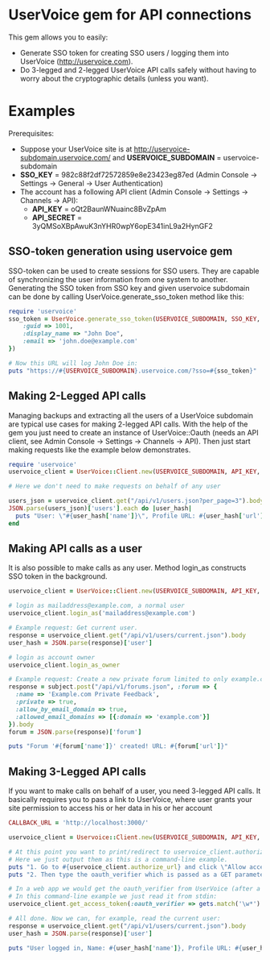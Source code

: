 UserVoice gem for API connections
=================================

This gem allows you to easily:
* Generate SSO token for creating SSO users / logging them into UserVoice (http://uservoice.com).
* Do 3-legged and 2-legged UserVoice API calls safely without having to worry about the cryptographic details (unless you want).

Examples
========

Prerequisites:
* Suppose your UserVoice site is at http://uservoice-subdomain.uservoice.com/ and **USERVOICE\_SUBDOMAIN** = uservoice-subdomain
* **SSO\_KEY** = 982c88f2df72572859e8e23423eg87ed (Admin Console -> Settings -> General -> User Authentication)
* The account has a following API client (Admin Console -> Settings -> Channels -> API):
    * **API\_KEY** = oQt2BaunWNuainc8BvZpAm
    * **API\_SECRET** = 3yQMSoXBpAwuK3nYHR0wpY6opE341inL9a2HynGF2


SSO-token generation using uservoice gem
----------------------------------------

SSO-token can be used to create sessions for SSO users. They are capable of synchronizing the user information from one system to another.
Generating the SSO token from SSO key and given uservoice subdomain can be done by calling UserVoice.generate\_sso\_token method like this:

```ruby
require 'uservoice'
sso_token = UserVoice.generate_sso_token(USERVOICE_SUBDOMAIN, SSO_KEY, {
    :guid => 1001,
    :display_name => "John Doe",
    :email => 'john.doe@example.com'
})

# Now this URL will log John Doe in:
puts "https://#{USERVOICE_SUBDOMAIN}.uservoice.com/?sso=#{sso_token}"
```

Making 2-Legged API calls
-------------------------

Managing backups and extracting all the users of a UserVoice subdomain are typical use cases for making 2-legged API calls. With the help
of the gem you just need to create an instance of UserVoice::Oauth (needs an API client, see Admin Console -> Settings -> Channels -> API).
Then just start making requests like the example below demonstrates.

```ruby
require 'uservoice'
uservoice_client = UserVoice::Client.new(USERVOICE_SUBDOMAIN, API_KEY, API_SECRET)

# Here we don't need to make requests on behalf of any user

users_json = uservoice_client.get("/api/v1/users.json?per_page=3").body
JSON.parse(users_json)['users'].each do |user_hash|
  puts "User: \"#{user_hash['name']}\", Profile URL: #{user_hash['url']}"
end
```

Making API calls as a user
--------------------------

It is also possible to make calls as any user. Method login\_as constructs SSO token in the background.

```ruby
uservoice_client = UserVoice::Client.new(USERVOICE_SUBDOMAIN, API_KEY, API_SECRET)

# login as mailaddress@example.com, a normal user
uservoice_client.login_as('mailaddress@example.com')

# Example request: Get current user.
response = uservoice_client.get("/api/v1/users/current.json").body
user_hash = JSON.parse(response)['user']

# login as account owner
uservoice_client.login_as_owner

# Example request: Create a new private forum limited to only example.com email domain.
response = subject.post("/api/v1/forums.json", :forum => {
  :name => 'Example.com Private Feedback',
  :private => true,
  :allow_by_email_domain => true,
  :allowed_email_domains => [{:domain => 'example.com'}]
}).body
forum = JSON.parse(response)['forum']

puts "Forum '#{forum['name']}' created! URL: #{forum['url']}"
```

Making 3-Legged API calls
-------------------------

If you want to make calls on behalf of a user, you need 3-legged API calls. It basically requires you to pass a link to UserVoice, where
user grants your site permission to access his or her data in his or her account

```ruby
CALLBACK_URL = 'http://localhost:3000/'

uservoice_client = Uservoice::Client.new(USERVOICE_SUBDOMAIN, API_KEY, API_SECRET, :callback => CALLBACK_URL)

# At this point you want to print/redirect to uservoice_client.authorize_url in your application.
# Here we just output them as this is a command-line example.
puts "1. Go to #{uservoice_client.authorize_url} and click \"Allow access\"."
puts "2. Then type the oauth_verifier which is passed as a GET parameter to the callback URL:"

# In a web app we would get the oauth_verifier from UserVoice (after a redirection back to CALLBACK_URL).
# In this command-line example we just read it from stdin:
uservoice_client.get_access_token(:oauth_verifier => gets.match('\w*').to_s)

# All done. Now we can, for example, read the current user:
response = uservoice_client.get("/api/v1/users/current.json").body
user_hash = JSON.parse(response)['user']

puts "User logged in, Name: #{user_hash['name']}, Profile URL: #{user_hash['url']}"
```

